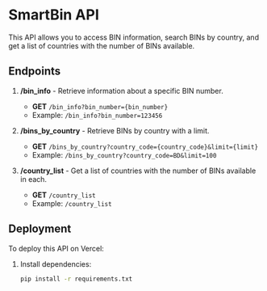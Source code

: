 # SmartBin API

This API allows you to access BIN information, search BINs by country, and get a list of countries with the number of BINs available.

## Endpoints

1. **/bin_info** - Retrieve information about a specific BIN number.
   - **GET** `/bin_info?bin_number={bin_number}`
   - Example: `/bin_info?bin_number=123456`

2. **/bins_by_country** - Retrieve BINs by country with a limit.
   - **GET** `/bins_by_country?country_code={country_code}&limit={limit}`
   - Example: `/bins_by_country?country_code=BD&limit=100`

3. **/country_list** - Get a list of countries with the number of BINs available in each.
   - **GET** `/country_list`
   - Example: `/country_list`

## Deployment

To deploy this API on Vercel:

1. Install dependencies:
   ```bash
   pip install -r requirements.txt
